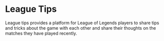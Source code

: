 # League Tips

League tips provides a platform for League of Legends players to share tips and tricks about the game with each other and share their thoughts on the matches they have played recently.

